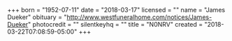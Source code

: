 +++
born = "1952-07-11"
date = "2018-03-17" 
licensed = ""
name = "James Dueker"
obituary = "http://www.westfuneralhome.com/notices/James-Dueker"
photocredit = ""
silentkeyhq = ""
title = "N0NRV"
created = "2018-03-22T07:08:59-05:00"
+++
